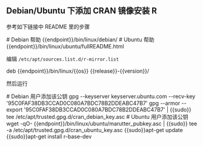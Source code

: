 ## Debian/Ubuntu 下添加 CRAN 镜像安装 R

参考如下链接中 README 里的步骤

<tmpl>
# Debian 帮助
{{endpoint}}/bin/linux/debian/
# Ubuntu 帮助
{{endpoint}}/bin/linux/ubuntu/fullREADME.html
</tmpl>

编辑 `/etc/apt/sources.list.d/r-mirror.list`

<tmpl z-path="/etc/apt/sources.list.d/r-mirror.list" z-input="release version">
deb {{endpoint}}/bin/linux/{{os}} {{release}}-{{version}}/
</tmpl>

然后运行

<tmpl z-lang="bash">
# Debian 用户添加该公钥
gpg --keyserver keyserver.ubuntu.com --recv-key '95C0FAF38DB3CCAD0C080A7BDC78B2DDEABC47B7'
gpg --armor --export '95C0FAF38DB3CCAD0C080A7BDC78B2DDEABC47B7' | {{sudo}} tee /etc/apt/trusted.gpg.d/cran_debian_key.asc
# Ubuntu 用户添加该公钥
wget -qO- {{endpoint}}/bin/linux/ubuntu/marutter_pubkey.asc | {{sudo}} tee -a /etc/apt/trusted.gpg.d/cran_ubuntu_key.asc
{{sudo}}apt-get update
{{sudo}}apt-get install r-base-dev
</tmpl>
